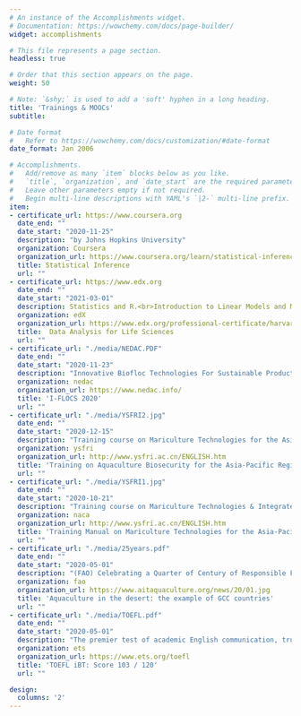 ```yaml
---
# An instance of the Accomplishments widget.
# Documentation: https://wowchemy.com/docs/page-builder/
widget: accomplishments

# This file represents a page section.
headless: true

# Order that this section appears on the page.
weight: 50

# Note: `&shy;` is used to add a 'soft' hyphen in a long heading.
title: 'Trainings & MOOCs'
subtitle:

# Date format
#   Refer to https://wowchemy.com/docs/customization/#date-format
date_format: Jan 2006

# Accomplishments.
#   Add/remove as many `item` blocks below as you like.
#   `title`, `organization`, and `date_start` are the required parameters.
#   Leave other parameters empty if not required.
#   Begin multi-line descriptions with YAML's `|2-` multi-line prefix.
item:
- certificate_url: https://www.coursera.org
  date_end: ""
  date_start: "2020-11-25"
  description: "by Johns Hopkins University"
  organization: Coursera
  organization_url: https://www.coursera.org/learn/statistical-inference
  title: Statistical Inference
  url: ""
- certificate_url: https://www.edx.org
  date_end: ""
  date_start: "2021-03-01"
  description: Statistics and R.<br>Introduction to Linear Models and Matrix Algebra.<br>Statistical Inference and Modeling for High-throughput Experiments.<br>High-Dimensional Data Analysis
  organization: edX
  organization_url: https://www.edx.org/professional-certificate/harvardx-data-analysis-for-life-sciences
  title:  Data Analysis for Life Sciences
  url: ""
- certificate_url: "./media/NEDAC.PDF"
  date_end: ""
  date_start: "2020-11-23"
  description: "Innovative Biofloc Technologies For Sustainable Production of Tilapia and Shrimps"
  organization: nedac
  organization_url: https://www.nedac.info/
  title: 'I-FLOCS 2020'
  url: ""
- certificate_url: "./media/YSFRI2.jpg"
  date_end: ""
  date_start: "2020-12-15"
  description: "Training course on Mariculture Technologies for the Asia-Pacific Region hosted by Belt and Road, Training on Aquaculture Biosecurity, Ministry of Agriculture and Rural Affairs, People's Republic of China and Network of Aquaculture Centers in Asia-Pacific (NACA). December 15th-18th Qingdao, China"
  organization: ysfri
  organization_url: http://www.ysfri.ac.cn/ENGLISH.htm
  title: 'Training on Aquaculture Biosecurity for the Asia-Pacific Region'
  url: ""
- certificate_url: "./media/YSFRI1.jpg"
  date_end: ""
  date_start: "2020-10-21"
  description: "Training course on Mariculture Technologies & Integrated Multitrophic Aquaculture (IMTA) for the Asia-Pacific Region hosted by Belt and Road, Training base for mariculture technologies, Ministry of Agriculture and Rural Affairs, People's Republic of China and Network of Aquaculture Centers in Asia-Pacific (NACA). September 21th-25th Qingdao, China"
  organization: naca
  organization_url: http://www.ysfri.ac.cn/ENGLISH.htm
  title: 'Training Manual on Mariculture Technologies for the Asia-Pacific Region'
  url: ""
- certificate_url: "./media/25years.pdf"
  date_end: ""
  date_start: "2020-05-01"
  description: "(FAO) Celebrating a Quarter of Century of Responsible Fisheries and Aquaculture: Sustainable and resource efficient examples of desert aquaculture from the GCC countries, following the Code of Conduct for Responsible Fisheries (CCRF)."
  organization: fao
  organization_url: https://www.aitaquaculture.org/news/20/01.jpg
  title: 'Aquaculture in the desert: the example of GCC countries'
  url: ""
- certificate_url: "./media/TOEFL.pdf"
  date_end: ""
  date_start: "2020-05-01"
  description: "The premier test of academic English communication, trusted worldwide."
  organization: ets
  organization_url: https://www.ets.org/toefl
  title: 'TOEFL iBT: Score 103 / 120'
  url: ""

design:
  columns: '2' 
---
```

